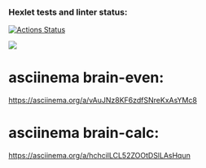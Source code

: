 ### Hexlet tests and linter status:
[![Actions Status](https://github.com/BezrezenTLNH/python-project-49/workflows/hexlet-check/badge.svg)](https://github.com/BezrezenTLNH/python-project-49/actions)

<a href="https://codeclimate.com/github/BezrezenTLNH/python-project-49/maintainability"><img src="https://api.codeclimate.com/v1/badges/4ddf4bfec3828bb99f0e/maintainability" /></a>

# asciinema brain-even:
https://asciinema.org/a/vAuJNz8KF6zdfSNreKxAsYMc8

# asciinema brain-calc:
https://asciinema.org/a/hchcilLCL52ZOOtDSlLAsHqun